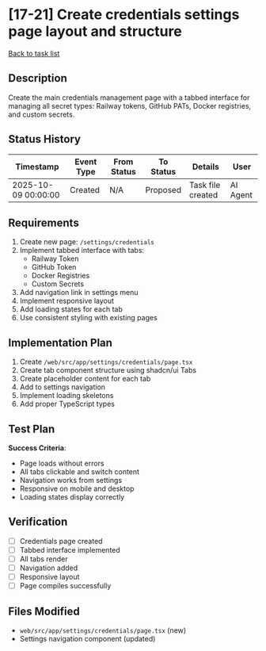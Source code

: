 # [17-21] Create credentials settings page layout and structure

[Back to task list](./tasks.md)

## Description

Create the main credentials management page with a tabbed interface for managing all secret types: Railway tokens, GitHub PATs, Docker registries, and custom secrets.

## Status History

| Timestamp | Event Type | From Status | To Status | Details | User |
|-----------|------------|-------------|-----------|---------|------|
| 2025-10-09 00:00:00 | Created | N/A | Proposed | Task file created | AI Agent |

## Requirements

1. Create new page: `/settings/credentials`
2. Implement tabbed interface with tabs:
   - Railway Token
   - GitHub Token
   - Docker Registries
   - Custom Secrets
3. Add navigation link in settings menu
4. Implement responsive layout
5. Add loading states for each tab
6. Use consistent styling with existing pages

## Implementation Plan

1. Create `/web/src/app/settings/credentials/page.tsx`
2. Create tab component structure using shadcn/ui Tabs
3. Create placeholder content for each tab
4. Add to settings navigation
5. Implement loading skeletons
6. Add proper TypeScript types

## Test Plan

**Success Criteria**:
- Page loads without errors
- All tabs clickable and switch content
- Navigation works from settings
- Responsive on mobile and desktop
- Loading states display correctly

## Verification

- [ ] Credentials page created
- [ ] Tabbed interface implemented
- [ ] All tabs render
- [ ] Navigation added
- [ ] Responsive layout
- [ ] Page compiles successfully

## Files Modified

- `web/src/app/settings/credentials/page.tsx` (new)
- Settings navigation component (updated)

